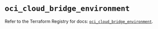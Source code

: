 # `oci_cloud_bridge_environment`

Refer to the Terraform Registry for docs: [`oci_cloud_bridge_environment`](https://registry.terraform.io/providers/oracle/oci/6.37.0/docs/resources/cloud_bridge_environment).
